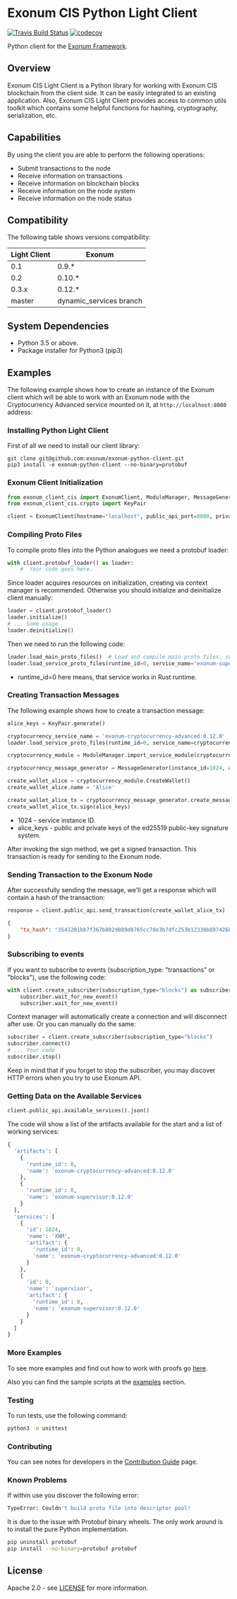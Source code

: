 # Exonum CIS Python Light Client

[![Travis Build Status](https://travis-ci.com/exonum/exonum-python-client.svg?branch=master)](https://travis-ci.com/exonum/exonum-python-client)
[![codecov](https://codecov.io/gh/exonum/exonum-python-client/branch/master/graph/badge.svg)](https://codecov.io/gh/exonum/exonum-python-client)

Python client for the [Exonum Framework][exonum].

## Overview

Exonum CIS Light Client is a Python library for working with Exonum CIS blockchain
from the client side. It can be easily integrated to an existing
application. Also, Exonum CIS Light Client provides access to common utils
toolkit which contains some helpful functions for hashing, cryptography,
serialization, etc.

## Capabilities

By using the client you are able to perform the following operations:

- Submit transactions to the node
- Receive information on transactions
- Receive information on blockchain blocks
- Receive information on the node system
- Receive information on the node status

## Compatibility

The following table shows versions compatibility:  

| Light Client | Exonum                  |
|--------------|-------------------------|
| 0.1          | 0.9.*                   |
| 0.2          | 0.10.*                  |
| 0.3.x        | 0.12.*                  |
| master       | dynamic_services branch |

## System Dependencies

- Python 3.5 or above.
- Package installer for Python3 (pip3)

## Examples

The following example shows how to create an instance of the Exonum client
which will be able to work with an Exonum node with the
Cryptocurrency Advanced service mounted on it, at `http://localhost:8080`
address:

### Installing Python Light Client

First of all we need to install our client library:

```shell
git clone git@github.com:exonum/exonum-python-client.git
pip3 install -e exonum-python-client --no-binary=protobuf
```

### Exonum Client Initialization

```python
from exonum_client_cis import ExonumClient, ModuleManager, MessageGenerator
from exonum_client_cis.crypto import KeyPair

client = ExonumClient(hostname="localhost", public_api_port=8080, private_api_port=8081, ssl=False)
```

### Compiling Proto Files

To compile proto files into the Python analogues we need a protobuf loader:

```python
with client.protobuf_loader() as loader:
    #  Your code goes here.
```

Since loader acquires resources on initialization, creating via context manager is recommended.
Otherwise you should initialize and deinitialize client manually:

```python
loader = client.protobuf_loader()
loader.initialize()
# ... Some usage
loader.deinitialize()
```

Then we need to run the following code:

```python
loader.load_main_proto_files()  # Load and compile main proto files, such as `runtime.proto`, `consensus.proto`, etc.
loader.load_service_proto_files(runtime_id=0, service_name='exonum-supervisor:0.12.0')  # Same for specific service.
```

- runtime_id=0 here means, that service works in Rust runtime.

### Creating Transaction Messages

The following example shows how to create a transaction message:

```python
alice_keys = KeyPair.generate()

cryptocurrency_service_name = 'exonum-cryptocurrency-advanced:0.12.0'
loader.load_service_proto_files(runtime_id=0, service_name=cryptocurrency_service_name)

cryptocurrency_module = ModuleManager.import_service_module(cryptocurrency_service_name, 'service')

cryptocurrency_message_generator = MessageGenerator(instance_id=1024, artifact_name=cryptocurrency_service_name)

create_wallet_alice = cryptocurrency_module.CreateWallet()
create_wallet_alice.name = 'Alice'

create_wallet_alice_tx = cryptocurrency_message_generator.create_message(create_wallet_alice)
create_wallet_alice_tx.sign(alice_keys)
```

- 1024 - service instance ID.
- alice_keys - public and private keys of the ed25519 public-key signature
system.

After invoking the sign method, we get a signed transaction.
This transaction is ready for sending to the Exonum node.

### Sending Transaction to the Exonum Node

After successfully sending the message, we'll get a response which will
contain a hash of the transaction:

```python
response = client.public_api.send_transaction(create_wallet_alice_tx)
```

```json
{
    "tx_hash": "3541201bb7f367b802d089d8765cc7de3b7dfc253b12330b8974268572c54c01"
}
```

### Subscribing to events

If you want to subscribe to events (subscription_type: "transactions" or "blocks"), use the following code:

```python
with client.create_subscriber(subscription_type="blocks") as subscriber:
    subscriber.wait_for_new_event()
    subscriber.wait_for_new_event()
```

Context manager will automatically create a connection and will disconnect after use.
Or you can manually do the same:

```python
subscriber = client.create_subscriber(subscription_type="blocks")
subscriber.connect()
# ... Your code
subscriber.stop()
```

Keep in mind that if you forget to stop the subscriber, you may discover HTTP
errors when you try to use Exonum API.

### Getting Data on the Available Services

```python
client.public_api.available_services().json()
```

The code will show a list of the artifacts available for the start and a list of
working services:

```python
{
  'artifacts': [
    {
      'runtime_id': 0,
      'name': 'exonum-cryptocurrency-advanced:0.12.0'
    },
    {
      'runtime_id': 0,
      'name': 'exonum-supervisor:0.12.0'
    }
  ],
  'services': [
    {
      'id': 1024,
      'name': 'XNM',
      'artifact': {
        'runtime_id': 0,
        'name': 'exonum-cryptocurrency-advanced:0.12.0'
      }
    },
    {
      'id': 0,
      'name': 'supervisor',
      'artifact': {
        'runtime_id': 0,
        'name': 'exonum-supervisor:0.12.0'
      }
    }
  ]
}
```

### More Examples

To see more examples and find out how to work with proofs go [here][proof].

Also you can find the sample scripts at the [examples](examples) section.

### Testing

To run tests, use the following command:

```sh
python3 -m unittest
```

### Contributing

You can see notes for developers in the [Contribution Guide](CONTRIBUTING.md)
page.

### Known Problems

If within use you discover the following error:

```sh
TypeError: Couldn't build proto file into descriptor pool!
```

It is due to the issue with Protobuf binary wheels. The only work around is to
install the pure Python implementation.

```sh
pip uninstall protobuf
pip install --no-binary=protobuf protobuf
```

## License

Apache 2.0 - see [LICENSE](LICENSE) for more information.

[exonum]: https://github.com/exonum/exonum
[protoc]: https://developers.google.com/protocol-buffers/docs/reference/python-generated
[proof]: PROOF.md
